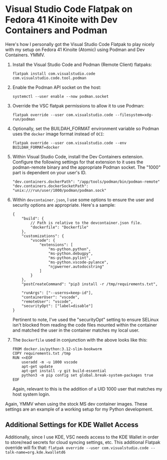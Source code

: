 # Visual Studio Code Flatpak on Fedora 41 Kinoite with Dev Containers and Podman
Here's how I personally got the Visual Studio Code Flatpak to play nicely with my setup on Fedora 41 Kinoite (Atomic) using Podman and Dev Containers. YMMV.

1. Install the Visual Studio Code and Podman (Remote Client) flatpaks:
    ```
    flatpak install com.visualstudio.code com.visualstudio.code.tool.podman
    ```

2. Enable the Podman API socket on the host:

    ```
    systemctl --user enable --now podman.socket
    ```
3. Override the VSC flatpak permissions to allow it to use Podman:

    ```
    flatpak override --user com.visualstudio.code --filesystem=xdg-run/podman
    ```
4. Optionally, set the BUILDAH_FORMAT environment variable so Podman uses the `docker` image format instead of `OCI`:

    ```
    flatpak override --user com.visualstudio.code --env BUILDAH_FORMAT=docker
    ```

5. Within Visual Studio Code, install the Dev Containers extension. Configure the following settings for that extension to it uses the podman-remote binary and the appropriate Podman socket. The "1000" part is dependent on your user's ID.
    ```
    "dev.containers.dockerPath": "/app/tools/podman/bin/podman-remote"
    "dev.containers.dockerSocketPath": "unix:///run/user/1000/podman/podman.sock"
    ```
    
6. Within `devcontainer.json`, I use some options to ensure the user and security options are appropriate. Here's a sample:
    ```
    {
        "build": {
            // Path is relative to the devcontainer.json file.
            "dockerfile": "Dockerfile"
        },
        "customizations": {
            "vscode": {
                "extensions": [
                    "ms-python.python",
                    "ms-python.debugpy",
                    "ms-python.pylint",
                    "ms-python.vscode-pylance",
                    "njpwerner.autodocstring"
                ]
            }
        },
        "postCreateCommand": "pip3 install -r /tmp/requirements.txt",
    
        "runArgs": ["--userns=keep-id"],
        "containerUser": "vscode",
        "remoteUser": "vscode",
        "securityOpt": ["label=disable"]
    }
    ```
    Pertinent to note, I've used the "securityOpt" setting to ensure SELinux isn't blocked from reading the code files mounted within the container and matched the user in the container matches my local user.

7. The `Dockerfile` used in conjunction with the above looks like this:
    ```
    FROM docker.io/python:3.12-slim-bookworm
    COPY requirements.txt /tmp
    RUN <<EOF
        useradd -m -u 1000 vscode
        apt-get update
        apt-get install -y git build-essential
        python3 -m pip config set global.break-system-packages true
    EOF
    ```
    Again, relevant to this is the addition of a UID 1000 user that matches my host system login.

Again, YMMV when using the stock MS dev container images. These settings are an example of a working setup for my Python development.

## Additional Settings for KDE Wallet Access
Additionally, since I use KDE, VSC needs access to the KDE Wallet in order to store/read secrets for cloud syncing settings, etc. This additional Flatpak override will fix that:
    ```
    flatpak override --user com.visualstudio.code --talk-name=org.kde.kwalletd6
    ```
